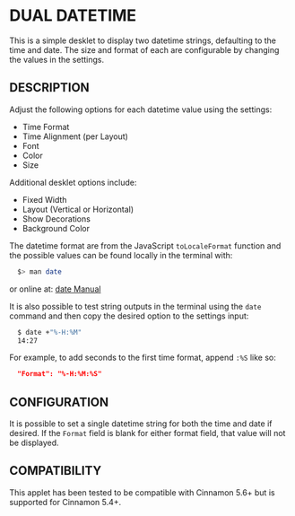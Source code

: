 DUAL DATETIME
=============

This is a simple desklet to display two datetime strings, defaulting to the time
and date. The size and format of each are configurable by changing the values
in the settings.

DESCRIPTION
-----------

Adjust the following options for each datetime value using the settings:

* Time Format
* Time Alignment (per Layout)
* Font
* Color
* Size

Additional desklet options include:

* Fixed Width
* Layout (Vertical or Horizontal)
* Show Decorations
* Background Color

The datetime format are from the JavaScript `toLocaleFormat` function and the
possible values can be found locally in the terminal with:

```bash
  $> man date
```

or online at:
[date Manual](https://man7.org/linux/man-pages/man1/date.1.html)

It is also possible to test string outputs in the terminal using the `date`
command and then copy the desired option to the settings input:

```bash
  $ date +"%-H:%M"
  14:27
```

For example, to add seconds to the first time format, append `:%S` like so:

```json
  "Format": "%-H:%M:%S"
```

CONFIGURATION
-------------

It is possible to set a single datetime string for both the time and date if
desired. If the `Format` field is blank for either format field, that value will
not be displayed.

COMPATIBILITY
-------------

This applet has been tested to be compatible with Cinnamon 5.6+ but is
supported for Cinnamon 5.4+.
